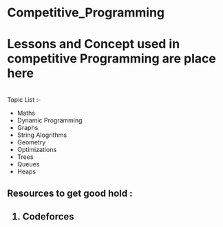 # Competitive_Programming

<h1> Lessons and Concept used in competitive Programming are place here </h1>
<br>
Topic List :- 

<ul>
  <li>Maths</li>
  <li>Dynamic Programming</li>  
  <li>Graphs</li>
  <li>String Alogrithms</li>
  <li>Geometry</li>
  <li>Optimizations</li>
  <li>Trees</li>
  <li>Queues</li>
  <li>Heaps</li>
</ul>

<h2> Resources to get good hold :  <h2>
<ol>
  <li> Codeforces </li>
</ol>
